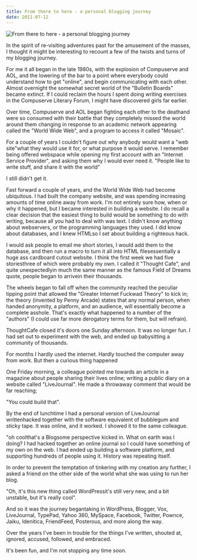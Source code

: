 ```yaml
---
title: From there to here - a personal blogging journey
date: 2011-07-12
---
```


![From there to here - a personal blogging journey](https://source.unsplash.com/hopX_jpVtRM/1600x900)

In the spirit of re-visiting adventures past for the amusement of the masses, I thought it might be interesting to recount a few of the twists and turns of my blogging journey.

For me it all began in the late 1980s, with the explosion of Compuserve and AOL, and the lowering of the bar to a point where everybody could understand how to get "online", and begin communicating with each other. Almost overnight the somewhat secret world of the "Bulletin Boards" became extinct. If I could reclaim the hours I spent doing writing exercises in the Compuserve Literary Forum, I might have discovered girls far earlier.

Over time, Compuserve and AOL began fighting each other to the deathand were so consumed with their battle that they completely missed the world around them changing in response to an academic network appearing called the "World Wide Web", and a program to access it called "Mosaic".

For a couple of years I couldn't figure out why anybody would want a "web site"what they would use it for, or what purpose it would serve. I remember being offered webspace while opening my first account with an "Internet Service Provider", and asking them why I would ever need it. "People like to write stuff, and share it with the world"

I still didn't get it.

Fast forward a couple of years, and the World Wide Web had become ubiquitous. I had built the company website, and was spending increasing amounts of time online away from work. I'm not entirely sure how, when or why it happened, but I became interested in building a website. I do recall a clear decision that the easiest thing to build would be something to do with writing, because all you had to deal with was text. I didn't know anything about webservers, or the programming languages they used. I did know about databases, and I knew HTMLso I set about building a righteous hack.

I would ask people to email me short stories, I would add them to the database, and then run a macro to turn it all into HTML filesessentially a huge ass cardboard cutout website. I think the first week we had five storiesthree of which were probably my own. I called it "Thought Cafe", and quite unexpectedlyin much the same manner as the famous Field of Dreams quote, people began to arrivein their thousands.

The wheels began to fall off when the community reached the peculiar tipping point that allowed the "Greater Internet Fuckwad Theory" to kick in; the theory (invented by Penny Arcade) states that any normal person, when handed anonymity, a platform, and an audience, will essentially become a complete asshole. That's exactly what happened to a number of the "authors" (I could use far more derogatory terms for them, but will refrain).

ThoughtCafe closed it's doors one Sunday afternoon. It was no longer fun. I had set out to experiment with the web, and ended up babysitting a community of thousands.

For months I hardly used the internet. Hardly touched the computer away from work. But then a curious thing happened

One Friday morning, a colleague pointed me towards an article in a magazine about people sharing their lives online; writing a public diary on a website called "LiveJournal". He made a throwaway comment that would be far reaching;

"You could build that".

By the end of lunchtime I had a personal version of LiveJournal writtenhacked together with the software equivalent of bubblegum and sticky tape. It was online, and it worked. I showed it to the same colleague.

"oh coolthat's a Blogsome perspective kicked in. What on earth was I doing? I had hacked together an online journal so I could have something of my own on the web. I had ended up building a software platform, and supporting hundreds of people using it. History was repeating itself.

In order to prevent the temptation of tinkering with my creation any further, I asked a friend on the other side of the world what she was using to run her blog.

"Oh, it's this new thing called WordPressit's still very new, and a bit unstable, but it's really cool".

And so it was the journey begantaking in WordPress, Blogger, Vox, LiveJournal, TypePad, Yahoo 360, MySpace, Facebook, Twitter, Pownce, Jaiku, Idenitica, FriendFeed, Posterous, and more along the way.

Over the years I've been in trouble for the things I've written, shouted at, ignored, accused, followed, and embraced.

It's been fun, and I'm not stopping any time soon.